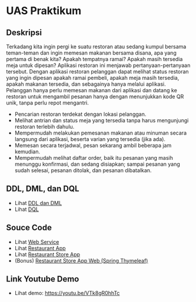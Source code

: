 # UAS Praktikum

## Deskripsi

Terkadang kita ingin pergi ke suatu restoran atau sedang kumpul bersama teman-teman dan ingin memesan makanan bersama disana, apa yang pertama di benak kita? Apakah tempatnya ramai? Apakah masih tersedia meja untuk dipesan? Aplikasi restoran ini menjawab pertanyaan-pertanyaan tersebut. Dengan aplikasi restoran pelanggan dapat melihat status restoran yang ingin dipesan apakah ramai pembeli, apakah meja masih tersedia, apakah makanan tersedia, dan sebagainya hanya melalui aplikasi.
Pelanggan hanya perlu memesan makanan dari aplikasi dan datang ke restoran untuk mengambil pesanan hanya dengan
menunjukkan kode QR unik, tanpa perlu repot
mengantri.

- Pencarian restoran terdekat dengan lokasi pelanggan.
- Melihat antrian dan status meja yang tersedia tanpa harus mengunjungi restoran terlebih dahulu.
- Mempermudah melakukan pemesanan makanan atau minuman secara langsung dari aplikasi, beserta varian yang tersedia (jika ada).
- Memesan secara terjadwal, pesan sekarang ambil beberapa jam kemudian.
- Mempermudah melihat daftar order, baik itu pesanan yang masih menunggu konfirmasi, dan sedang disiapkan; sampai pesanan yang sudah selesai, pesanan ditolak, dan pesanan dibatalkan.

## DDL, DML, dan DQL
- Lihat [DDL dan DML](ddl-dml.sql)
- Lihat [DQL](dql.sql)

## Souce Code
- Lihat [Web Service](../dart_restaurant_api/)
- Lihat [Restaurant App](../flutter_restaurant/)
- Lihat [Restaurant Store App](../flutter_restaurant_store/)
- (Bonus) [Restaurant Store App Web (Spring Thymeleaf)](../web_restaurant/)

## Link Youtube Demo
- Lihat demo: https://youtu.be/VTk8gR0hhTc